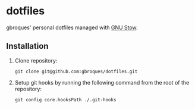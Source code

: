 # dotfiles

gbroques' personal dotfiles managed with [GNU Stow](https://www.gnu.org/software/stow/).

## Installation

1. Clone repository:

       git clone git@github.com:gbroques/dotfiles.git

2. Setup git hooks by running the following command from the root of the repository:

       git config core.hooksPath ./.git-hooks

